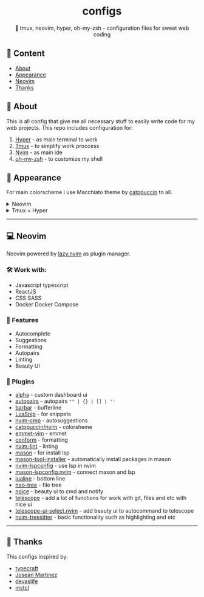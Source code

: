 <h1 align="center">configs</h1>
<p align="center">🚀 tmux, neovim, hyper, oh-my-zsh - configuration files for sweet web coding</p>



## 📖 Content
- [About](#📖_about)
- [Appearance](#🌸_appearance)
- [Neovim](#💻_neovim)
- [Thanks](#💖_thanks)

## 🤔 About
This is all config that give me all necessary stuff to easily write code for my web projects. 
This repo includes configuration for:
1. [Hyper](https://hyper.is/) - as main terminal to work
2. [Tmux](https://github.com/tmux/tmux) - to simplify work proccess
3. [Nvim](https://neovim.io/) - as main ide
4. [oh-my-zsh](https://ohmyz.sh/) - to customize my shell 

## 🌸 Appearance
For main colorscheme i use Macchiato theme by [catppuccin](https://github.com/catppuccin) to all.

<details>
<summary>Neovim</summary>
<img src="https://github.com/xN8Tx/configs/blob/main/screenshots/nvim.jpg"/>
</details>

<details>
<summary>Tmux + Hyper</summary>
<img src="https://github.com/xN8Tx/configs/blob/main/screenshots/tmux.jpg"/>
</details>

---

## 💻 Neovim
Neovim powered by [lazy.nvim](https://github.com/folke/lazy.nvim) as plugin manager. 

### 🛠️ Work with:
- Javascript typescript
- ReactJS
- CSS SASS
- Docker Docker Compose

### 💫 Features
- Autocomplete
- Suggestions
- Formatting
- Autopairs
- Linting
- Beauty UI

### 🦾 Plugins
- [alpha](https://github.com/goolord/alpha-nvim) - custom dashboard ui
- [autopairs](https://github.com/windwp/nvim-autopairs) - autopairs ```"" | {} | [] | ''```
- [barbar](https://github.com/romgrk/barbar.nvim) - bufferline
- [LuaSnip](https://github.com/L3MON4D3/LuaSnip) - for snippets
- [nvim-cmp](https://github.com/hrsh7th/nvim-cmp) - autosuggestions
- [catppuccin/nvim](https://github.com/catppuccin/nvim) - colorsheme
- [emmet-vim](https://github.com/mattn/emmet-vim) - emmet
- [conform](https://github.com/stevearc/conform.nvim) - formatting
- [nvim-lint](https://github.com/mfussenegger/nvim-lint) - linting
- [mason](https://github.com/williamboman/mason.nvim) - for install lsp
- [mason-tool-installer](https://github.com/WhoIsSethDaniel/mason-tool-installer.nvim) - automatically install packages in mason 
- [nvim-lspconfig](https://github.com/neovim/nvim-lspconfig) - use lsp in nvim
- [mason-lspconfig.nvim](https://github.com/williamboman/mason-lspconfig.nvim) - connect mason and lsp
- [lualine](https://github.com/nvim-lualine/lualine.nvim) - bottom line
- [neo-tree](https://github.com/nvim-neo-tree/neo-tree.nvim) - file tree
- [noice](https://github.com/folke/noice.nvim) - beauty ui to cmd and notify 
- [telescope](https://github.com/nvim-telescope/telescope.nvim) - add a lot of functions for work with git, files and etc with nice ui
- [telescope-ui-select.nvim](https://github.com/nvim-telescope/telescope-ui-select.nvim) - add beauty ui to autocommand to telescope
- [nvim-treesitter](https://github.com/nvim-treesitter/nvim-treesitter) - basic functionality such as highlighting and etc

---

## 💖 Thanks
This configs inspired by:
- [typecraft](https://www.youtube.com/@typecraft_dev)
- [Josean Martinez](https://www.youtube.com/@joseanmartinez)
- [devaslife](https://www.youtube.com/@devaslife)
- [mstcl](https://github.com/mstcl)
